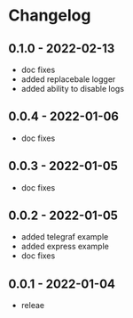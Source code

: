 # Changelog

## 0.1.0 - 2022-02-13

- doc fixes
- added replacebale logger
- added ability to disable logs

## 0.0.4 - 2022-01-06

- doc fixes

## 0.0.3 - 2022-01-05

- doc fixes

## 0.0.2 - 2022-01-05

- added telegraf example
- added express example
- doc fixes

## 0.0.1 - 2022-01-04

- releae
